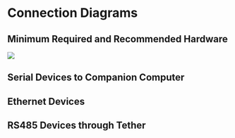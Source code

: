 # Connection Diagrams

## Minimum Required and Recommended Hardware

<img src="https://github.com/bluerobotics/ardusub-gitbook/blob/ArduSub-Docs-Overhaul/images/introduction/hardware/Connection-Diagram-R1.png" class="img-responsive img-center" style="max-height:600px;">

## Serial Devices to Companion Computer

## Ethernet Devices

## RS485 Devices through Tether





